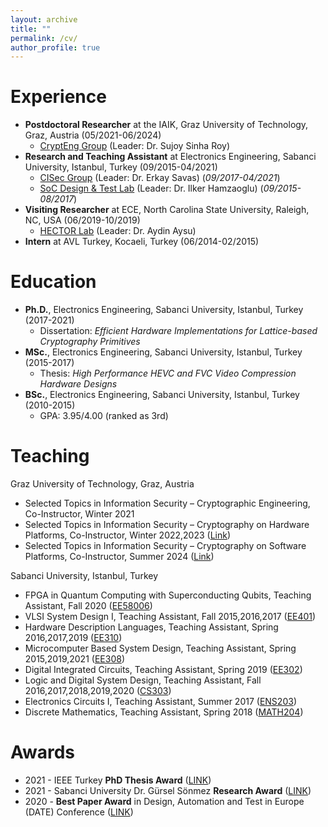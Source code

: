 ```yaml
---
layout: archive
title: ""
permalink: /cv/
author_profile: true
---
```


Experience
======
* <b>Postdoctoral Researcher</b> at the IAIK, Graz University of Technology, Graz, Austria (05/2021-06/2024)
  * [CryptEng Group](https://www.iaik.tugraz.at/person/sujoy-sinha-roy/) (Leader: Dr. Sujoy Sinha Roy) 
* <b>Research and Teaching Assistant</b> at Electronics Engineering, Sabanci University, Istanbul, Turkey (09/2015-04/2021)
  * [CISec Group](https://cisec.sabanciuniv.edu/) (Leader: Dr. Erkay Savas) (*09/2017-04/2021*)
  * [SoC Design & Test Lab](http://labs.sabanciuniv.edu/soclab/) (Leader: Dr. Ilker Hamzaoglu) (*09/2015-08/2017*)
* <b>Visiting Researcher</b> at ECE, North Carolina State University, Raleigh, NC, USA (06/2019-10/2019)
  * [HECTOR Lab](https://research.ece.ncsu.edu/aaysu/) (Leader: Dr. Aydin Aysu)
* <b>Intern</b> at AVL Turkey, Kocaeli, Turkey (06/2014-02/2015)
  

Education
======
* <b>Ph.D.</b>, Electronics Engineering, Sabanci University, Istanbul, Turkey (2017-2021)
  <!--* GPA: 4.00/4.00-->
  * Dissertation: *Efficient Hardware Implementations for Lattice-based Cryptography Primitives* 
* <b>MSc.</b>, Electronics Engineering, Sabanci University, Istanbul, Turkey (2015-2017)
  <!--* GPA: 4.00/4.00-->
  * Thesis: *High Performance HEVC and FVC Video Compression Hardware Designs* 
* <b>BSc.</b>, Electronics Engineering, Sabanci University, Istanbul, Turkey (2010-2015)
  * GPA: 3.95/4.00 (ranked as 3rd)
<!--* Senior Project: "<it>A GPS-based Tracking and Accident Reporting System</it>" supervised by Prof. Ibrahim Tekin and Assoc.Prof. Ayhan Bozkurt-->


Teaching  
======
Graz University of Technology, Graz, Austria
* Selected Topics in Information Security – Cryptographic Engineering, Co-Instructor, Winter 2021
* Selected Topics in Information Security – Cryptography on Hardware Platforms, Co-Instructor, Winter 2022,2023 ([Link](https://www.iaik.tugraz.at/course/selected-topics-of-information-security-cryptography-on-hardware-platforms-705221-wintersemester-2023-24/))
* Selected Topics in Information Security – Cryptography on Software Platforms, Co-Instructor, Summer 2024 ([Link](https://www.iaik.tugraz.at/course/selected-topics-of-information-security-cryptography-on-software-platforms-705222-sommersemester-2024/))

Sabanci University, Istanbul, Turkey
* FPGA in Quantum Computing with Superconducting Qubits, Teaching Assistant, Fall 2020 ([EE58006](https://www.sabanciuniv.edu/syllabus/courses.php?year=2020&term=01&subject=EE&code=58006&lan=eng))
* VLSI System Design I, Teaching Assistant, Fall 2015,2016,2017 ([EE401](https://www.sabanciuniv.edu/syllabus/courses.php?year=2017&term=01&subject=EE&code=401&lan=eng))
* Hardware Description Languages, Teaching Assistant, Spring 2016,2017,2019 ([EE310](https://www.sabanciuniv.edu/syllabus/courses.php?year=2019&term=02&subject=EE&code=310&lan=eng))
* Microcomputer Based System Design, Teaching Assistant, Spring 2015,2019,2021 ([EE308](https://www.sabanciuniv.edu/syllabus/courses.php?year=2019&term=02&subject=EE&code=308&lan=eng))
* Digital Integrated Circuits, Teaching Assistant, Spring 2019 ([EE302](https://www.sabanciuniv.edu/syllabus/courses.php?year=2019&term=02&subject=EE&code=302&lan=eng))
* Logic and Digital System Design, Teaching Assistant, Fall 2016,2017,2018,2019,2020 ([CS303](https://www.sabanciuniv.edu/syllabus/courses.php?year=2020&term=01&subject=CS&code=303&lan=eng))
* Electronics Circuits I, Teaching Assistant, Summer 2017 ([ENS203](https://www.sabanciuniv.edu/syllabus/courses.php?year=2020&term=01&subject=ENS&code=203&lan=eng))
* Discrete Mathematics, Teaching Assistant, Spring 2018 ([MATH204](https://www.sabanciuniv.edu/syllabus/courses.php?year=2020&term=01&subject=MATH&code=204&lan=eng))


Awards  
======
* 2021 - IEEE Turkey **PhD Thesis Award** ([LINK](https://www.ieee.org.tr/2021-yili-ieee-turkiye-bilim-odulu-sahipleri/))
* 2021 - Sabanci University Dr. Gürsel Sönmez **Research Award** ([LINK](https://fens.sabanciuniv.edu/en/dr-gursel-sonmez-research-award))
* 2020 - **Best Paper Award** in Design, Automation and Test in Europe (DATE) Conference (<a href="https://past.date-conference.com/proceedings-archive/2020/html/bestpaper.html">LINK</a>)
<!--* 2019 - IACR **Student Travel Support** for Conference on Cryptographic Hardware and Embedded Systems (CHES)-->
<!--* (2017-2021) - **Full Graduate Scholarship**, Sabanci University Electronics Engineering Ph.D. Program-->
<!--* (2015-2017) - **Full Graduate Scholarship**, Sabanci University Electronics Engineering MSc. Program-->
<!--* (2010-2015) - **Sakip Sabanci Scholarship**, Sabanci University Undergraduate Program-->
<!--  (for ranking 385th among 1.5 million participants in the Nationwide University Entrance Exam in 2010)-->  

